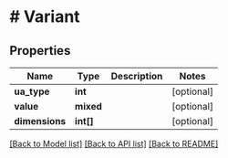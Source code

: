 # # Variant

## Properties

Name | Type | Description | Notes
------------ | ------------- | ------------- | -------------
**ua_type** | **int** |  | [optional]
**value** | **mixed** |  | [optional]
**dimensions** | **int[]** |  | [optional]

[[Back to Model list]](../../README.md#models) [[Back to API list]](../../README.md#endpoints) [[Back to README]](../../README.md)

